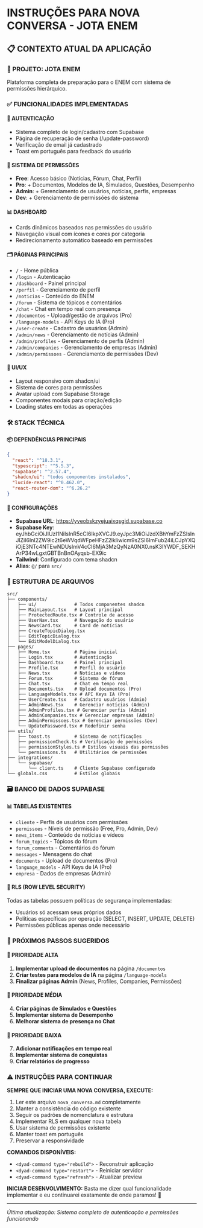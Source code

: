 # INSTRUÇÕES PARA NOVA CONVERSA - JOTA ENEM

## 📋 CONTEXTO ATUAL DA APLICAÇÃO

### 🎯 PROJETO: JOTA ENEM
Plataforma completa de preparação para o ENEM com sistema de permissões hierárquico.

### ✅ FUNCIONALIDADES IMPLEMENTADAS

#### 🔐 AUTENTICAÇÃO
- Sistema completo de login/cadastro com Supabase
- Página de recuperação de senha (/update-password)
- Verificação de email já cadastrado
- Toast em português para feedback do usuário

#### 👥 SISTEMA DE PERMISSÕES
- **Free**: Acesso básico (Notícias, Fórum, Chat, Perfil)
- **Pro**: + Documentos, Modelos de IA, Simulados, Questões, Desempenho
- **Admin**: + Gerenciamento de usuários, notícias, perfis, empresas
- **Dev**: + Gerenciamento de permissões do sistema

#### 📊 DASHBOARD
- Cards dinâmicos baseados nas permissões do usuário
- Navegação visual com ícones e cores por categoria
- Redirecionamento automático baseado em permissões

#### 🗂️ PÁGINAS PRINCIPAIS
- `/` - Home pública
- `/login` - Autenticação
- `/dashboard` - Painel principal
- `/perfil` - Gerenciamento de perfil
- `/noticias` - Conteúdo do ENEM
- `/forum` - Sistema de tópicos e comentários
- `/chat` - Chat em tempo real com presença
- `/documentos` - Upload/gestão de arquivos (Pro)
- `/language-models` - API Keys de IA (Pro)
- `/user-create` - Cadastro de usuários (Admin)
- `/admin/news` - Gerenciamento de notícias (Admin)
- `/admin/profiles` - Gerenciamento de perfis (Admin)
- `/admin/companies` - Gerenciamento de empresas (Admin)
- `/admin/permissoes` - Gerenciamento de permissões (Dev)

#### 🎨 UI/UX
- Layout responsivo com shadcn/ui
- Sistema de cores para permissões
- Avatar upload com Supabase Storage
- Componentes modais para criação/edição
- Loading states em todas as operações

### 🛠️ STACK TÉCNICA

#### 📦 DEPENDÊNCIAS PRINCIPAIS
```json
{
  "react": "^18.3.1",
  "typescript": "^5.5.3",
  "supabase": "^2.57.4",
  "shadcn/ui": "todos componentes instalados",
  "lucide-react": "^0.462.0",
  "react-router-dom": "^6.26.2"
}
```

#### 🎯 CONFIGURAÇÕES
- **Supabase URL**: https://yveobskzyejuaixqsgid.supabase.co
- **Supabase Key**: eyJhbGciOiJIUzI1NiIsInR5cCI6IkpXVCJ9.eyJpc3MiOiJzdXBhYmFzZSIsInJlZiI6Inl2ZW9ic2t6eWVqdWFpeHFzZ2lkIiwicm9sZSI6ImFub24iLCJpYXQiOjE3NTc4NTEwNDUsImV4cCI6MjA3MzQyNzA0NX0.nsK3IYWDF_SEKHArP34wLgxtGBTBnBnOAyqsb-EX9ic
- **Tailwind**: Configurado com tema shadcn
- **Alias**: `@/` para `src/`

### 📁 ESTRUTURA DE ARQUIVOS
```
src/
├── components/
│   ├── ui/              # Todos componentes shadcn
│   ├── MainLayout.tsx   # Layout principal
│   ├── ProtectedRoute.tsx # Controle de acesso
│   ├── UserNav.tsx      # Navegação do usuário
│   ├── NewsCard.tsx     # Card de notícias
│   ├── CreateTopicDialog.tsx
│   ├── EditTopicDialog.tsx
│   └── EditModelDialog.tsx
├── pages/
│   ├── Home.tsx         # Página inicial
│   ├── Login.tsx        # Autenticação
│   ├── Dashboard.tsx    # Painel principal
│   ├── Profile.tsx      # Perfil do usuário
│   ├── News.tsx         # Notícias e vídeos
│   ├── Forum.tsx        # Sistema de fórum
│   ├── Chat.tsx         # Chat em tempo real
│   ├── Documents.tsx    # Upload documentos (Pro)
│   ├── LanguageModels.tsx # API Keys IA (Pro)
│   ├── UserCreate.tsx   # Cadastro usuários (Admin)
│   ├── AdminNews.tsx    # Gerenciar notícias (Admin)
│   ├── AdminProfiles.tsx # Gerenciar perfis (Admin)
│   ├── AdminCompanies.tsx # Gerenciar empresas (Admin)
│   ├── AdminPermissoes.tsx # Gerenciar permissões (Dev)
│   └── UpdatePassword.tsx # Redefinir senha
├── utils/
│   ├── toast.ts         # Sistema de notificações
│   ├── permissionCheck.ts # Verificação de permissões
│   ├── permissionStyles.ts # Estilos visuais das permissões
│   └── permissions.ts   # Utilitários de permissões
├── integrations/
│   └── supabase/
│       └── client.ts    # Cliente Supabase configurado
└── globals.css          # Estilos globais
```

### 🗃️ BANCO DE DADOS SUPABASE

#### 📊 TABELAS EXISTENTES
- `cliente` - Perfis de usuários com permissões
- `permissoes` - Níveis de permissão (Free, Pro, Admin, Dev)
- `news_items` - Conteúdo de notícias e vídeos
- `forum_topics` - Tópicos do fórum
- `forum_comments` - Comentários do fórum
- `messages` - Mensagens do chat
- `documents` - Upload de documentos (Pro)
- `language_models` - API Keys de IA (Pro)
- `empresa` - Dados de empresas (Admin)

#### 🔐 RLS (ROW LEVEL SECURITY)
Todas as tabelas possuem políticas de segurança implementadas:
- Usuários só acessam seus próprios dados
- Políticas específicas por operação (SELECT, INSERT, UPDATE, DELETE)
- Permissões públicas apenas onde necessário

### 🚀 PRÓXIMOS PASSOS SUGERIDOS

#### 🎯 PRIORIDADE ALTA
1. **Implementar upload de documentos** na página `/documentos`
2. **Criar testes para modelos de IA** na página `/language-models`
3. **Finalizar páginas Admin** (News, Profiles, Companies, Permissões)

#### 🎯 PRIORIDADE MÉDIA
4. **Criar páginas de Simulados e Questões**
5. **Implementar sistema de Desempenho**
6. **Melhorar sistema de presença no Chat**

#### 🎯 PRIORIDADE BAIXA
7. **Adicionar notificações em tempo real**
8. **Implementar sistema de conquistas**
9. **Criar relatórios de progresso**

### ⚠️ INSTRUÇÕES PARA CONTINUAR

**SEMPRE QUE INICIAR UMA NOVA CONVERSA, EXECUTE:**

1. Ler este arquivo `nova_conversa.md` completamente
2. Manter a consistência do código existente
3. Seguir os padrões de nomenclatura e estrutura
4. Implementar RLS em qualquer nova tabela
5. Usar sistema de permissões existente
6. Manter toast em português
7. Preservar a responsividade

**COMANDOS DISPONÍVEIS:**
- `<dyad-command type="rebuild">` - Reconstruir aplicação
- `<dyad-command type="restart">` - Reiniciar servidor
- `<dyad-command type="refresh">` - Atualizar preview

**INICIAR DESENVOLVIMENTO:**
Basta me dizer qual funcionalidade implementar e eu continuarei exatamente de onde paramos! 🚀

---
*Última atualização: Sistema completo de autenticação e permissões funcionando*